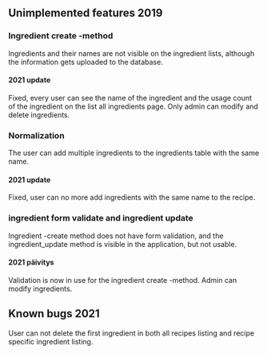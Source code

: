 ## Unimplemented features 2019

### Ingredient create -method

Ingredients and their names are not visible on the ingredient lists, although the information gets uploaded to the database. 

#### 2021 update

Fixed, every user can see the name of the ingredient and the usage count of the ingredient on the list all ingredients page. Only admin can modify and delete ingredients.

### Normalization

The user can add multiple ingredients to the ingredients table with the same name.

#### 2021 update

Fixed, user can no more add ingredients with the same name to the recipe.

### ingredient form validate and ingredient update 

Ingredient -create method does not have form validation, and the ingredient_update method is visible in the application, but not usable.

#### 2021 päivitys

Validation is now in use for the ingredient create -method. Admin can modify ingredients. 

## Known bugs 2021

User can not delete the first ingredient in both all recipes listing and recipe specific ingredient listing. 






